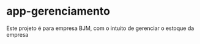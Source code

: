# app-gerenciamento
Este projeto é para empresa BJM, com o intuito de gerenciar o estoque da empresa
